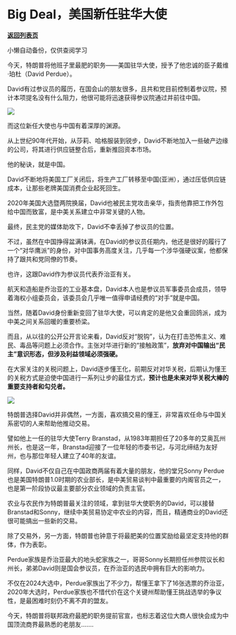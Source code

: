 # Big Deal，美国新任驻华大使

[**返回列表页**](/gzh/政事堂2019)

小懒自动备份，仅供查阅学习

今天，特朗普将他班子里最肥的职务——美国驻华大使，授予了他忠诚的臣子戴维·珀杜（David Perdue）。

David有过参议员的履历，在国会山的朋友很多，且共和党目前控制着参议院，预计本项提名没有什么阻力，他很可能将迅速获得参议院通过并前往中国。

![](https://mmbiz.qpic.cn/sz_mmbiz_jpg/wZ8jfcVwf7KnycibuzIVg0z63LLrbNEicYticakbFyBuibHC5NbnUdL1oxicM58qAWEZtU5f4fqeicJVdH5FmExJsQPA/640?wx_fmt=other&from;=appmsg&tp;=webp&wxfrom;=5&wx;_lazy=1&wx;_co=1)

而这位新任大使也与中国有着深厚的渊源。

从上世纪90年代开始，从莎莉、哈格服装到锐步，David不断地加入一些破产边缘的公司，将其进行供应链整合后，重新推回资本市场。

他的秘诀，就是中国。

David不断地将美国工厂关闭后，将生产工厂转移至中国(亚洲），通过压低供应链成本，让那些老牌美国消费企业起死回生。

2020年美国大选暨两院换届，David也被民主党攻击亲华，指责他靠把工作外包给中国而致富，是中美关系建立中非常关键的人物。

最终，民主党的媒体助攻下，David不幸丢掉了参议员的位置。

不过，虽然在中国挣得盆满钵满，在David的参议员任期内，他还是很好的履行了一个“对华鹰派”的身份，对中国事务高度关注，几乎每一个涉华强硬议案，他都保持了跟共和党同僚的节奏。

也许，这跟David作为参议员代表乔治亚有关。

航天和造船是乔治亚的工业基本盘，David本人也是参议员军事委员会成员，领导着海权小组委员会，该委员会几乎唯一值得申请经费的“对手”就是中国。

当然，随着David身份重新变回了驻华大使，可以肯定的是他又会重回鸽派，成为中美之间关系回暖的重要桥梁。

而且，从以往的公开公开言论来看，David反对“脱钩”，认为在打击恐怖主义、难民、毒品等问题上必须合作。主张对华进行新的“接触政策”，**放弃对中国输出“民主”意识形态，但涉及利益领域必须强硬。**

在大家关注的关税问题上，David逐步懂王化，前期反对对华关税，后期认为懂王的关税方式是迫使中国进行一系列让步的最佳方式，**预计也是未来对华关税大棒的重要支持者和勾兑者。**

![](https://mmbiz.qpic.cn/mmbiz_jpg/rxhS23yu8cOIXr8AicMecG2WkYtmibwZccnvG0JAX2bjqFQg5gR2WicAzy0N50ObrFVvEBLtUI75BfR1NbejpcjMg/640?wx_fmt=jpeg&from;=appmsg)

特朗普选择David并非偶然，一方面，喜欢搞交易的懂王，非常喜欢任命与中国关系密切的人来帮助他推动交易。

譬如他上一任的驻华大使Terry
Branstad，从1983年期担任了20多年的艾奥瓦州州长，也是这一年，Branstad迎接了一位年轻的市委书记，与河北缔结为友好州，也与那位年轻人建立了40年的友谊。

同样，David不仅自己在中国政商两届有着大量的朋友，他的堂兄Sonny
Perdue也是美国特朗普1.0时期的农业部长，是中美贸易谈判中最重要的内阁官员之一，也是第一阶段协议最主要部分农业领域的负责主官。

农业与农民作为特朗普最关注的领域，拿到驻华大使职务的David，可以接替Branstad和Sonny，继续中美贸易协定中农业的内容，而且，精通商业的David还很可能搞出一些新的交易。

除了交易外，另一方面，特朗普也钟意于将最肥美的位置奖励给最坚定支持他的群体，作为表彰。

Perdue家族是乔治亚最大的地头蛇家族之一，哥哥Sonny长期担任州参院议长和州长，弟弟David则是国会参议员，在乔治亚的选民中拥有巨大的影响力。

不仅在2024大选中，Perdue家族出了不少力，帮懂王拿下了16张选票的乔治亚，2020年大选时，Perdue家族也不惜代价在这个关键州帮助懂王挑战选举的争议性，是最困难时刻仍不离不弃的盟友。

今天，特朗普将联邦政府最肥的职务提前官宣，也标志着这位大商人很快会成为中国顶流商界最熟悉的老朋友.......

